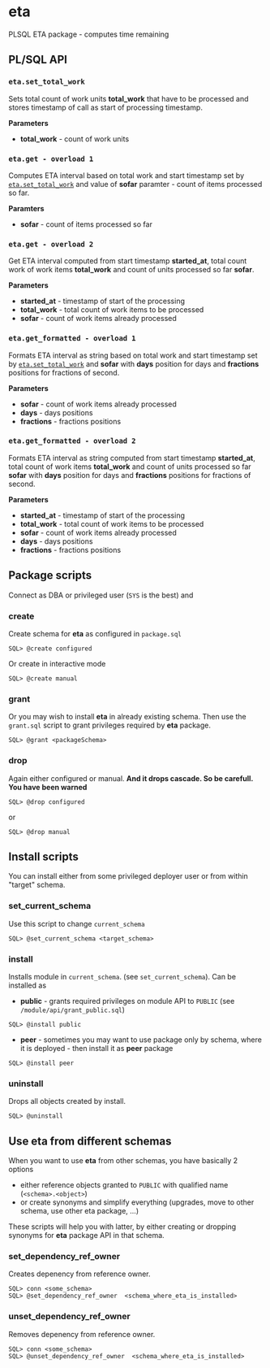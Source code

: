 # eta

PLSQL ETA package - computes time remaining

## PL/SQL API

### `eta.set_total_work`

Sets total count of work units **total_work** that have to be processed and stores timestamp of call as start of processing timestamp.

**Parameters**

- **total_work** - count of work units

### `eta.get - overload 1`

Computes ETA interval based on total work and start timestamp set by [`eta.set_total_work`](#eta-set.total-work) and value of **sofar** paramter - count of items processed so far.

**Paramters**

- **sofar** - count of items processed so far

### `eta.get - overload 2`

Get ETA interval computed from start timestamp **started_at**, total count work of work items **total_work** and count of units processed so far **sofar**.

**Parameters**

- **started_at** - timestamp of start of the processing
- **total_work** - total count of work items to be processed
- **sofar** - count of work items already processed 

### `eta.get_formatted - overload 1`

Formats ETA interval as string based on total work and start timestamp set by [`eta.set_total_work`](#eta-set.total-work) and **sofar** with **days** position for days and **fractions** positions for fractions of second.

**Parameters**

- **sofar** - count of work items already processed
- **days** - days positions
- **fractions** - fractions positions

### `eta.get_formatted - overload 2`

Formats ETA interval as string computed from start timestamp **started_at**, total count of work items **total_work** and count of units processed so far **sofar** with **days** position for days and **fractions** positions for fractions of second.

**Parameters**

- **started_at** - timestamp of start of the processing
- **total_work** - total count of work items to be processed
- **sofar** - count of work items already processed
- **days** - days positions
- **fractions** - fractions positions

## Package scripts

Connect as DBA or privileged user (`SYS` is the best) and

### create

Create schema for **eta** as configured in `package.sql`

```
SQL> @create configured
```

Or create in interactive mode 

```
SQL> @create manual
```

### grant

Or you may wish to install **eta** in already existing schema. Then use the `grant.sql` script to grant privileges required by **eta** package.

```
SQL> @grant <packageSchema>
```

### drop

Again either configured or manual. **And it drops cascade. So be carefull. You have been warned**

```
SQL> @drop configured
```
or
```
SQL> @drop manual
```

## Install scripts

You can install either from some privileged deployer user or from within "target" schema.

### set_current_schema

Use this script to change `current_schema`

```
SQL> @set_current_schema <target_schema>
```

### install

Installs module in `current_schema`. (see `set_current_schema`). Can be installed as 

- **public** - grants required privileges on module API to `PUBLIC` (see `/module/api/grant_public.sql`)

```
SQL> @install public
```

- **peer** - sometimes you may want to use package only by schema, where it is deployed - then install it as **peer** package

```
SQL> @install peer
```

### uninstall

Drops all objects created by install.

```
SQL> @uninstall
```

## Use eta from different schemas

When you want to use **eta** from other schemas, you have basically 2 options
- either reference objects granted to `PUBLIC` with qualified name (`<schema>.<object>`)
- or create synonyms and simplify everything (upgrades, move to other schema, use other eta package, ...)

These scripts will help you with latter, by either creating or dropping synonyms for **eta** package API in that schema.

### set_dependency_ref_owner

Creates depenency from reference owner.

```
SQL> conn <some_schema>
SQL> @set_dependency_ref_owner  <schema_where_eta_is_installed>
```

### unset_dependency_ref_owner

Removes depenency from reference owner.

```
SQL> conn <some_schema>
SQL> @unset_dependency_ref_owner  <schema_where_eta_is_installed>
```
